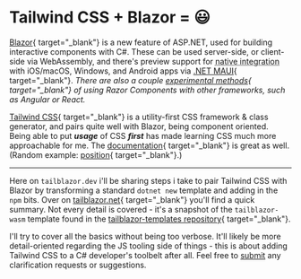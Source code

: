 # Tailwind CSS + Blazor = 😃

[Blazor](https://dotnet.microsoft.com/apps/aspnet/web-apps/blazor){ target="_blank"} is a new feature of ASP.NET, used for building interactive components with C#. These can be used server-side, or client-side via WebAssembly, and there's preview support for <abbr title="native rendering, not a 'bundled browser'; native API access">native integration</abbr> with iOS/macOS, Windows, and Android apps via [.NET MAUI](https://docs.microsoft.com/en-us/dotnet/maui/){ target="_blank"}.  *There are also a couple [experimental methods](https://docs.microsoft.com/en-us/aspnet/core/blazor/components/?view=aspnetcore-6.0#blazor-custom-elements){ target="_blank"} of using Razor Components with other frameworks, such as Angular or React.*

[Tailwind CSS](https://tailwindcss.com/){ target="_blank"} is a utility-first CSS framework & class generator, and pairs quite well with Blazor, being component oriented. Being able to put **_usage_** of CSS _**first**_ has made learning CSS much more approachable for me. The [documentation](https://tailwindcss.com/docs/utility-first){ target="_blank"} is great as well.  (Random example: [position](https://tailwindcss.com/docs/position){ target="_blank"}.)

---

Here on `tailblazor.dev` i'll be sharing steps i take to pair Tailwind CSS with Blazor by transforming a standard `dotnet new` template and adding in the `npm` bits. Over on [tailblazor.net](https://www.tailblazor.net/){ target="_blank"} you'll find a quick summary.  Not every detail is covered - it's a snapshot of the `tailblazor-wasm` template found in the [tailblazor-templates repository](https://www.github.com/McNerdius/tailblazor-templates){ target="_blank"}.

I'll try to cover all the basics without being too verbose. It'll likely be more detail-oriented regarding the JS tooling side of things - this is about adding Tailwind CSS to a C# developer's toolbelt after all. Feel free to [submit](https://github.com/McNerdius/TailBlazor/issues) any clarification requests or suggestions.
